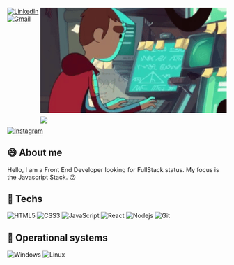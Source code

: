 [linkedin-shield]: https://img.shields.io/badge/-LinkedIn-c14438?style=flat-square&logo=linkedin&colorB=2867B2
[linkedin-url]: https://www.linkedin.com/in/thiago-furtado-silva/

[gmail-shield]: https://img.shields.io/badge/-Gmail-c14438?style=flat-square&logo=Gmail&colorB=FD1D1D&logoColor=white
[gmail-url]: mailto:thiagof89.tf@gmail.com

[instagram-shield]: https://img.shields.io/badge/-Instagram-c14438?style=flat-square&logo=Instagram&colorB=833AB4&logoColor=white
[instagram-url]: https://www.instagram.com/thiag0_dev/

<div align="right">

<img align="right" style="margin-bottom: 8px" width="428px" src="./.github/hmm.gif">

<p>
<img style="margin-bottom: 8px"  align="right" width="428px" src="https://github-readme-stats.vercel.app/api/top-langs/?username=th1ag0-Zz&hide=handlebars&layout=compact&theme=radical">
</p>

</div>


[![LinkedIn][linkedin-shield]][linkedin-url]
[![Gmail][gmail-shield]][gmail-url]
[![Instagram][instagram-shield]][instagram-url]

## :smile: About me
Hello, I am a Front End Developer looking for FullStack status.
My focus is the Javascript Stack. :stuck_out_tongue_winking_eye:

## :balloon: Techs
![HTML5](https://img.shields.io/badge/-HTML5-E34F26?style=flat-square&logo=html5&logoColor=white)
![CSS3](https://img.shields.io/badge/-CSS3-549FDE?style=flat-square&logo=css3&logoColor=white)
![JavaScript](https://img.shields.io/badge/-JavaScript-e3ad19?style=flat-square&logo=javascript&logoColor=white)
![React](https://img.shields.io/badge/-React.js-45b8d8?style=flat-square&logo=react&logoColor=white)
![Nodejs](https://img.shields.io/badge/-Node.js-43853d?style=flat-square&logo=Node.js&logoColor=white)
![Git](https://img.shields.io/badge/-Git-F05032?style=flat-square&logo=git&logoColor=white)


## :cherries: Operational systems
![Windows](https://img.shields.io/badge/-Windows-00ADEF?style=flat-square&logo=windows&logoColor=white)
![Linux](https://img.shields.io/badge/-Linux-16C60C?style=flat-square&logo=linux&logoColor=white)
